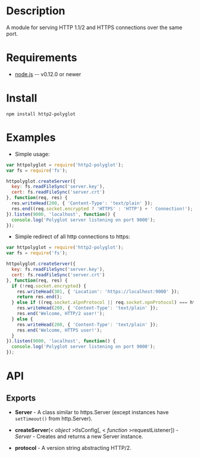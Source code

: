
Description
===========

A module for serving HTTP 1.1/2 and HTTPS connections over the same port.


Requirements
============

* [node.js](http://nodejs.org/) -- v0.12.0 or newer


Install
============

    npm install http2-polyglot


Examples
========

* Simple usage:

```javascript
var httpolyglot = require('http2-polyglot');
var fs = require('fs');

httpolyglot.createServer({
  key: fs.readFileSync('server.key'),
  cert: fs.readFileSync('server.crt')
}, function(req, res) {
  res.writeHead(200, { 'Content-Type': 'text/plain' });
  res.end((req.socket.encrypted ? 'HTTPS' : 'HTTP') + ' Connection!');
}).listen(9000, 'localhost', function() {
  console.log('Polyglot server listening on port 9000');
});
```

* Simple redirect of all http connections to https:

```javascript
var httpolyglot = require('http2-polyglot');
var fs = require('fs');

httpolyglot.createServer({
  key: fs.readFileSync('server.key'),
  cert: fs.readFileSync('server.crt')
}, function(req, res) {
  if (!req.socket.encrypted) {
    res.writeHead(301, { 'Location': 'https://localhost:9000' });
    return res.end();
  } else if ((req.socket.alpnProtocol || req.socket.npnProtocol) === httpolyglot.protocol) {
    res.writeHead(200, { 'Content-Type': 'text/plain' });
    res.end('Welcome, HTTP/2 user!');
  } else {
    res.writeHead(200, { 'Content-Type': 'text/plain' });
    res.end('Welcome, HTTPS user!');
  }
}).listen(9000, 'localhost', function() {
  console.log('Polyglot server listening on port 9000');
});
```

API
===

Exports
-------

* **Server** - A class similar to https.Server (except instances have `setTimeout()` from http.Server).

* **createServer**(< _object_ >tlsConfig[, < _function_ >requestListener]) - _Server_ - Creates and returns a new Server instance.

* **protocol** - A version string abstracting HTTP/2.
